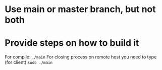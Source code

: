 # Use main or master branch, but not both

# Provide steps on how to build it

For compile:
`./main`
For closing process on remote host you need to type (for client)
`sudo ./main`

